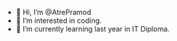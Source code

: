 - 👋 Hi, I’m @AtrePramod
- 👀 I’m interested in coding.
- 🌱 I’m currently learning last year in IT Diploma.
 
<!---
AtrePramod/AtrePramod is a ✨ special ✨ repository because its `README.md` (this file) appears on your GitHub profile.
You can click the Preview link to take a look at your changes.
--->
